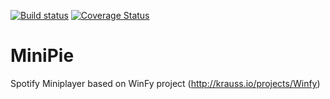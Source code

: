 [![Build status](https://ci.appveyor.com/api/projects/status/xc89lwvclmexie2m?svg=true)](https://ci.appveyor.com/project/DzmitrySafarau/minipie)
[![Coverage Status](https://coveralls.io/repos/DSilence/MiniPie/badge.svg?branch=master&service=github)](https://coveralls.io/github/DSilence/MiniPie?branch=master)

# MiniPie
Spotify Miniplayer based on WinFy project (http://krauss.io/projects/Winfy)
